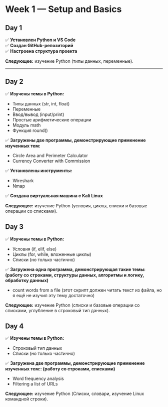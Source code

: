 # Week 1 — Setup and Basics

## Day 1
✅ **Установлен Python и VS Code**  
✅ **Создан GitHub-репозиторий**  
✅ **Настроена структура проекта**  

**Следующее:** изучение Python (типы данных, переменные).

---

## Day 2
✅ **Изучены темы в Python:**  
   - Типы данных (str, int, float)  
   - Переменные  
   - Ввод/вывод (input/print)  
   - Простые арифметические операции  
   - Модуль math  
   - Функция round()  

✅ **Загружены две программы, демонстрирующие применение изученных тем:**  
   - Circle Area and Perimeter Calculator  
   - Currency Converter with Commission  

✅ **Установлены инструменты:**  
   - Wireshark  
   - Nmap  

✅ **Создана виртуальная машина с Kali Linux**  

**Следующее:** изучение Python (условия, циклы, списки и базовые операции со списками).

## Day 3
✅ **Изучены темы в Python:**  
   - Условия (if, elif, else)  
   - Циклы (for, while, вложенные циклы)  
   - Списки (но только частично)

✅ **Загружена одна программа, демонстрирующая такие темы: (работу со строками, структуры данных, алгоритмы и логику, обработку данных)**  
   -  count words from a file (этот скрипт должен читать текст из файла, но я ещё не изучил эту тему достаточно)
	
**Следующее:** изучение Python (списки и базовые операции со списками, углубление в строковый тип данных).

## Day 4
✅ **Изучены темы в Python:**  
   - Строковый тип данных
   - Списки (но только частично)

✅ **Загружена две программы, демонстрирующие применение изученных тем:: (работу со строками, списками)**  
   -  Word frequency analysis 
   -  Filtering a list of URLs
	
**Следующее:** изучение Python (Списки, словари, изучение Linux командной строки).